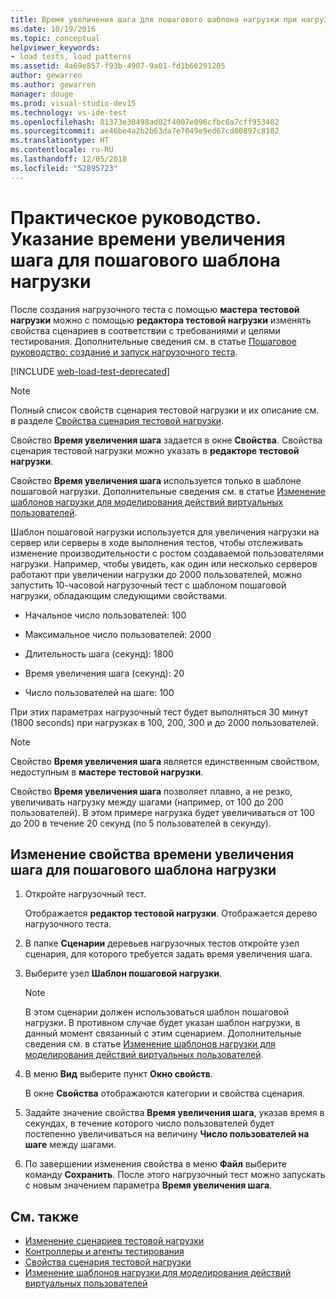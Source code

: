 ```yaml
---
title: Время увеличения шага для пошагового шаблона нагрузки при нагрузочном тестировании
ms.date: 10/19/2016
ms.topic: conceptual
helpviewer_keywords:
- load tests, load patterns
ms.assetid: 4a69e857-f93b-4907-9a01-fd1b66291205
author: gewarren
ms.author: gewarren
manager: douge
ms.prod: visual-studio-dev15
ms.technology: vs-ide-test
ms.openlocfilehash: 81373e30498ad02f4007e096cfbc6a7cff953402
ms.sourcegitcommit: ae46be4a2b2b63da7e7049e9ed67cd80897c8102
ms.translationtype: HT
ms.contentlocale: ru-RU
ms.lasthandoff: 12/05/2018
ms.locfileid: "52895723"
---
```

# <a name="how-to-specify-the-step-ramp-time-property-for-a-step-load-pattern"></a>Практическое руководство. Указание времени увеличения шага для пошагового шаблона нагрузки

После создания нагрузочного теста с помощью **мастера тестовой нагрузки** можно с помощью **редактора тестовой нагрузки** изменять свойства сценариев в соответствии с требованиями и целями тестирования. Дополнительные сведения см. в статье [Пошаговое руководство: создание и запуск нагрузочного теста](../test/walkthrough-create-and-run-a-load-test.md).

[!INCLUDE [web-load-test-deprecated](includes/web-load-test-deprecated.md)]

> [!NOTE]
> Полный список свойств сценария тестовой нагрузки и их описание см. в разделе [Свойства сценария тестовой нагрузки](../test/load-test-scenario-properties.md).

Свойство **Время увеличения шага** задается в окне **Свойства**. Свойства сценария тестовой нагрузки можно указать в **редакторе тестовой нагрузки**.

Свойство **Время увеличения шага** используется только в шаблоне пошаговой нагрузки. Дополнительные сведения см. в статье [Изменение шаблонов нагрузки для моделирования действий виртуальных пользователей](../test/edit-load-patterns-to-model-virtual-user-activities.md).

Шаблон пошаговой нагрузки используется для увеличения нагрузки на сервер или серверы в ходе выполнения тестов, чтобы отслеживать изменение производительности с ростом создаваемой пользователями нагрузки. Например, чтобы увидеть, как один или несколько серверов работают при увеличении нагрузки до 2000 пользователей, можно запустить 10-часовой нагрузочный тест с шаблоном пошаговой нагрузки, обладающим следующими свойствами.

-   Начальное число пользователей: 100

-   Максимальное число пользователей: 2000

-   Длительность шага (секунд): 1800

-   Время увеличения шага (секунд): 20

-   Число пользователей на шаге: 100

При этих параметрах нагрузочный тест будет выполняться 30 минут (1800 seconds) при нагрузках в 100, 200, 300 и до 2000 пользователей.

> [!NOTE]
> Свойство **Время увеличения шага** является единственным свойством, недоступным в **мастере тестовой нагрузки**.

Свойство **Время увеличения шага** позволяет плавно, а не резко, увеличивать нагрузку между шагами (например, от 100 до 200 пользователей). В этом примере нагрузка будет увеличиваться от 100 до 200 в течение 20 секунд (по 5 пользователей в секунду).

## <a name="to-edit-the-step-ramp-time-property-for-a-step-load-pattern"></a>Изменение свойства времени увеличения шага для пошагового шаблона нагрузки

1.  Откройте нагрузочный тест.

     Отображается **редактор тестовой нагрузки**. Отображается дерево нагрузочного теста.

2.  В папке **Сценарии** деревьев нагрузочных тестов откройте узел сценария, для которого требуется задать время увеличения шага.

3.  Выберите узел **Шаблон пошаговой нагрузки**.

    > [!NOTE]
    > В этом сценарии должен использоваться шаблон пошаговой нагрузки. В противном случае будет указан шаблон нагрузки, в данный момент связанный с этим сценарием. Дополнительные сведения см. в статье [Изменение шаблонов нагрузки для моделирования действий виртуальных пользователей](../test/edit-load-patterns-to-model-virtual-user-activities.md).

4.  В меню **Вид** выберите пункт **Окно свойств**.

     В окне **Свойства** отображаются категории и свойства сценария.

5.  Задайте значение свойства **Время увеличения шага**, указав время в секундах, в течение которого число пользователей будет постепенно увеличиваться на величину **Число пользователей на шаге** между шагами.

6.  По завершении изменения свойства в меню **Файл** выберите команду **Сохранить**. После этого нагрузочный тест можно запускать с новым значением параметра **Время увеличения шага**.

## <a name="see-also"></a>См. также

- [Изменение сценариев тестовой нагрузки](../test/edit-load-test-scenarios.md)
- [Контроллеры и агенты тестирования](configure-test-agents-and-controllers-for-load-tests.md)
- [Свойства сценария тестовой нагрузки](../test/load-test-scenario-properties.md)
- [Изменение шаблонов нагрузки для моделирования действий виртуальных пользователей](../test/edit-load-patterns-to-model-virtual-user-activities.md)